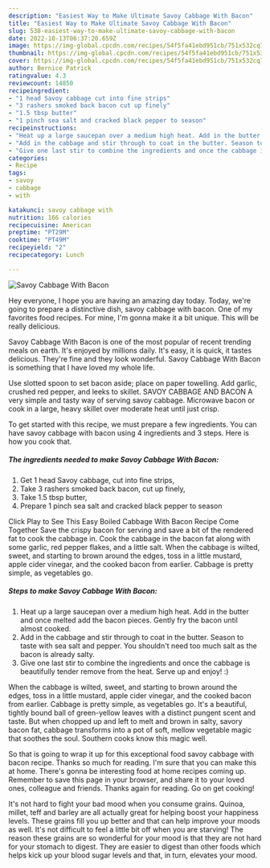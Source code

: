 ```yaml
---
description: "Easiest Way to Make Ultimate Savoy Cabbage With Bacon"
title: "Easiest Way to Make Ultimate Savoy Cabbage With Bacon"
slug: 538-easiest-way-to-make-ultimate-savoy-cabbage-with-bacon
date: 2022-10-13T06:37:20.659Z
image: https://img-global.cpcdn.com/recipes/54f5fa41ebd951cb/751x532cq70/savoy-cabbage-with-bacon-recipe-main-photo.jpg
thumbnail: https://img-global.cpcdn.com/recipes/54f5fa41ebd951cb/751x532cq70/savoy-cabbage-with-bacon-recipe-main-photo.jpg
cover: https://img-global.cpcdn.com/recipes/54f5fa41ebd951cb/751x532cq70/savoy-cabbage-with-bacon-recipe-main-photo.jpg
author: Bernice Patrick
ratingvalue: 4.3
reviewcount: 14850
recipeingredient:
- "1 head Savoy cabbage cut into fine strips"
- "3 rashers smoked back bacon cut up finely"
- "1.5 tbsp butter"
- "1 pinch sea salt and cracked black pepper to season"
recipeinstructions:
- "Heat up a large saucepan over a medium high heat. Add in the butter and once melted add the bacon pieces. Gently fry the bacon until almost cooked."
- "Add in the cabbage and stir through to coat in the butter. Season to taste with sea salt and pepper. You shouldn&#39;t need too much salt as the bacon is already salty."
- "Give one last stir to combine the ingredients and once the cabbage is beautifully tender remove from the heat. Serve up and enjoy! :)"
categories:
- Recipe
tags:
- savoy
- cabbage
- with

katakunci: savoy cabbage with 
nutrition: 166 calories
recipecuisine: American
preptime: "PT29M"
cooktime: "PT49M"
recipeyield: "2"
recipecategory: Lunch

---
```



![Savoy Cabbage With Bacon](https://img-global.cpcdn.com/recipes/54f5fa41ebd951cb/751x532cq70/savoy-cabbage-with-bacon-recipe-main-photo.jpg)

Hey everyone, I hope you are having an amazing day today. Today, we're going to prepare a distinctive dish, savoy cabbage with bacon. One of my favorites food recipes. For mine, I'm gonna make it a bit unique. This will be really delicious.

Savoy Cabbage With Bacon is one of the most popular of recent trending meals on earth. It's enjoyed by millions daily. It's easy, it is quick, it tastes delicious. They're fine and they look wonderful. Savoy Cabbage With Bacon is something that I have loved my whole life.

Use slotted spoon to set bacon aside; place on paper towelling. Add garlic, crushed red pepper, and leeks to skillet. SAVOY CABBAGE AND BACON A very simple and tasty way of serving savoy cabbage. Microwave bacon or cook in a large, heavy skillet over moderate heat until just crisp.


To get started with this recipe, we must prepare a few ingredients. You can have savoy cabbage with bacon using 4 ingredients and 3 steps. Here is how you cook that.

<!--inarticleads1-->

##### The ingredients needed to make Savoy Cabbage With Bacon:

1. Get 1 head Savoy cabbage, cut into fine strips,
1. Take 3 rashers smoked back bacon, cut up finely,
1. Take 1.5 tbsp butter,
1. Prepare 1 pinch sea salt and cracked black pepper to season


Click Play to See This Easy Boiled Cabbage With Bacon Recipe Come Together Save the crispy bacon for serving and save a bit of the rendered fat to cook the cabbage in. Cook the cabbage in the bacon fat along with some garlic, red pepper flakes, and a little salt. When the cabbage is wilted, sweet, and starting to brown around the edges, toss in a little mustard, apple cider vinegar, and the cooked bacon from earlier. Cabbage is pretty simple, as vegetables go. 

<!--inarticleads2-->

##### Steps to make Savoy Cabbage With Bacon:

1. Heat up a large saucepan over a medium high heat. Add in the butter and once melted add the bacon pieces. Gently fry the bacon until almost cooked.
1. Add in the cabbage and stir through to coat in the butter. Season to taste with sea salt and pepper. You shouldn&#39;t need too much salt as the bacon is already salty.
1. Give one last stir to combine the ingredients and once the cabbage is beautifully tender remove from the heat. Serve up and enjoy! :)


When the cabbage is wilted, sweet, and starting to brown around the edges, toss in a little mustard, apple cider vinegar, and the cooked bacon from earlier. Cabbage is pretty simple, as vegetables go. It&#39;s a beautiful, tightly bound ball of green-yellow leaves with a distinct pungent scent and taste. But when chopped up and left to melt and brown in salty, savory bacon fat, cabbage transforms into a pot of soft, mellow vegetable magic that soothes the soul. Southern cooks know this magic well. 

So that is going to wrap it up for this exceptional food savoy cabbage with bacon recipe. Thanks so much for reading. I'm sure that you can make this at home. There's gonna be interesting food at home recipes coming up. Remember to save this page in your browser, and share it to your loved ones, colleague and friends. Thanks again for reading. Go on get cooking!

It's not hard to fight your bad mood when you consume grains. Quinoa, millet, teff and barley are all actually great for helping boost your happiness levels. These grains fill you up better and that can help improve your moods as well. It's not difficult to feel a little bit off when you are starving! The reason these grains are so wonderful for your mood is that they are not hard for your stomach to digest. They are easier to digest than other foods which helps kick up your blood sugar levels and that, in turn, elevates your mood.
